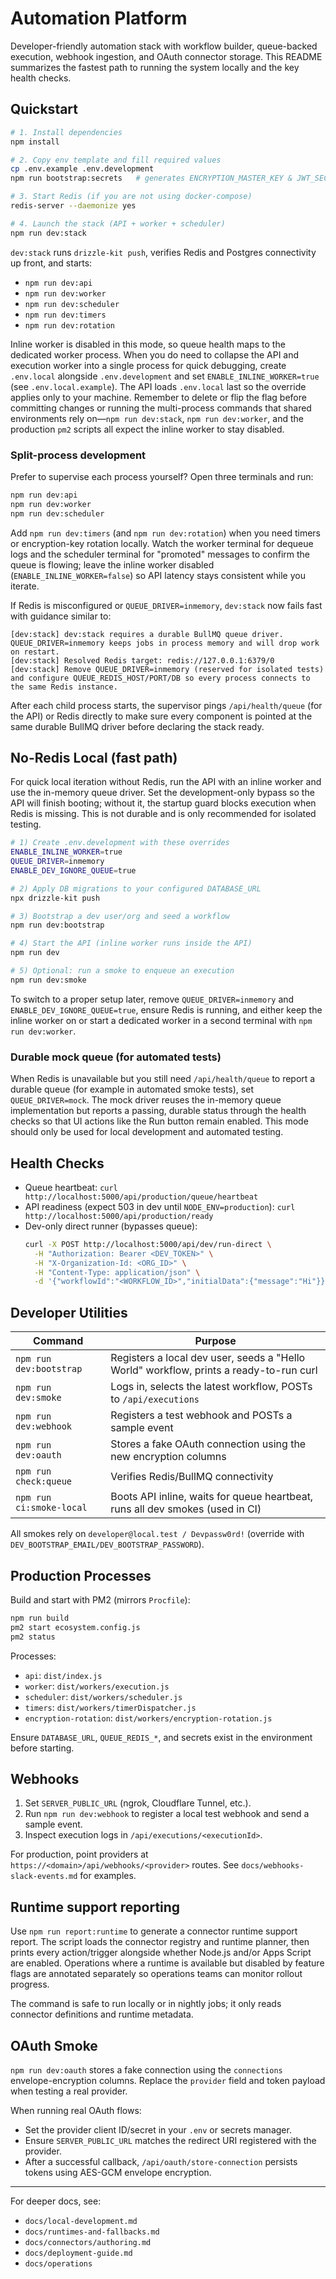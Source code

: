 # Automation Platform

Developer-friendly automation stack with workflow builder, queue-backed execution, webhook ingestion, and OAuth connector storage. This README summarizes the fastest path to running the system locally and the key health checks.

## Quickstart

```bash
# 1. Install dependencies
npm install

# 2. Copy env template and fill required values
cp .env.example .env.development
npm run bootstrap:secrets   # generates ENCRYPTION_MASTER_KEY & JWT_SECRET

# 3. Start Redis (if you are not using docker-compose)
redis-server --daemonize yes

# 4. Launch the stack (API + worker + scheduler)
npm run dev:stack
```

`dev:stack` runs `drizzle-kit push`, verifies Redis and Postgres connectivity up front, and starts:

- `npm run dev:api`
- `npm run dev:worker`
- `npm run dev:scheduler`
- `npm run dev:timers`
- `npm run dev:rotation`

Inline worker is disabled in this mode, so queue health maps to the dedicated worker process. When you do need to collapse the
API and execution worker into a single process for quick debugging, create `.env.local` alongside `.env.development` and set
`ENABLE_INLINE_WORKER=true` (see `.env.local.example`). The API loads `.env.local` last so the override applies only to your
machine. Remember to delete or flip the flag before committing changes or running the multi-process commands that shared
environments rely on—`npm run dev:stack`, `npm run dev:worker`, and the production `pm2` scripts all expect the inline worker to
stay disabled.

### Split-process development

Prefer to supervise each process yourself? Open three terminals and run:

```bash
npm run dev:api
npm run dev:worker
npm run dev:scheduler
```

Add `npm run dev:timers` (and `npm run dev:rotation`) when you need timers or encryption-key rotation locally. Watch the worker
terminal for dequeue logs and the scheduler terminal for "promoted" messages to confirm the queue is flowing; leave the inline
worker disabled (`ENABLE_INLINE_WORKER=false`) so API latency stays consistent while you iterate.

If Redis is misconfigured or `QUEUE_DRIVER=inmemory`, `dev:stack` now fails fast with guidance similar to:

```
[dev:stack] dev:stack requires a durable BullMQ queue driver. QUEUE_DRIVER=inmemory keeps jobs in process memory and will drop work on restart.
[dev:stack] Resolved Redis target: redis://127.0.0.1:6379/0
[dev:stack] Remove QUEUE_DRIVER=inmemory (reserved for isolated tests) and configure QUEUE_REDIS_HOST/PORT/DB so every process connects to the same Redis instance.
```

After each child process starts, the supervisor pings `/api/health/queue` (for the API) or Redis directly to make sure every component is pointed at the same durable BullMQ driver before declaring the stack ready.

## No-Redis Local (fast path)

For quick local iteration without Redis, run the API with an inline worker and use the in-memory queue driver. Set the development-only bypass so the API will finish booting; without it, the startup guard blocks execution when Redis is missing. This is not durable and is only recommended for isolated testing.

```bash
# 1) Create .env.development with these overrides
ENABLE_INLINE_WORKER=true
QUEUE_DRIVER=inmemory
ENABLE_DEV_IGNORE_QUEUE=true

# 2) Apply DB migrations to your configured DATABASE_URL
npx drizzle-kit push

# 3) Bootstrap a dev user/org and seed a workflow
npm run dev:bootstrap

# 4) Start the API (inline worker runs inside the API)
npm run dev

# 5) Optional: run a smoke to enqueue an execution
npm run dev:smoke
```

To switch to a proper setup later, remove `QUEUE_DRIVER=inmemory` and `ENABLE_DEV_IGNORE_QUEUE=true`, ensure Redis is running, and either keep the inline worker on or start a dedicated worker in a second terminal with `npm run dev:worker`.

### Durable mock queue (for automated tests)

When Redis is unavailable but you still need `/api/health/queue` to report a durable queue (for example in automated smoke tests), set `QUEUE_DRIVER=mock`. The mock driver reuses the in-memory queue implementation but reports a passing, durable status through the health checks so that UI actions like the Run button remain enabled. This mode should only be used for local development and automated testing.

## Health Checks

- Queue heartbeat: `curl http://localhost:5000/api/production/queue/heartbeat`
- API readiness (expect 503 in dev until `NODE_ENV=production`): `curl http://localhost:5000/api/production/ready`
- Dev-only direct runner (bypasses queue):
  ```bash
  curl -X POST http://localhost:5000/api/dev/run-direct \
    -H "Authorization: Bearer <DEV_TOKEN>" \
    -H "X-Organization-Id: <ORG_ID>" \
    -H "Content-Type: application/json" \
    -d '{"workflowId":"<WORKFLOW_ID>","initialData":{"message":"Hi"}}'
  ```

## Developer Utilities

| Command | Purpose |
| --- | --- |
| `npm run dev:bootstrap` | Registers a local dev user, seeds a "Hello World" workflow, prints a ready-to-run curl |
| `npm run dev:smoke` | Logs in, selects the latest workflow, POSTs to `/api/executions` |
| `npm run dev:webhook` | Registers a test webhook and POSTs a sample event |
| `npm run dev:oauth` | Stores a fake OAuth connection using the new encryption columns |
| `npm run check:queue` | Verifies Redis/BullMQ connectivity |
| `npm run ci:smoke-local` | Boots API inline, waits for queue heartbeat, runs all dev smokes (used in CI) |

All smokes rely on `developer@local.test / Devpassw0rd!` (override with `DEV_BOOTSTRAP_EMAIL/DEV_BOOTSTRAP_PASSWORD`).

## Production Processes

Build and start with PM2 (mirrors `Procfile`):

```bash
npm run build
pm2 start ecosystem.config.js
pm2 status
```

Processes:
- `api`: `dist/index.js`
- `worker`: `dist/workers/execution.js`
- `scheduler`: `dist/workers/scheduler.js`
- `timers`: `dist/workers/timerDispatcher.js`
- `encryption-rotation`: `dist/workers/encryption-rotation.js`

Ensure `DATABASE_URL`, `QUEUE_REDIS_*`, and secrets exist in the environment before starting.

## Webhooks

1. Set `SERVER_PUBLIC_URL` (ngrok, Cloudflare Tunnel, etc.).
2. Run `npm run dev:webhook` to register a local test webhook and send a sample event.
3. Inspect execution logs in `/api/executions/<executionId>`.

For production, point providers at `https://<domain>/api/webhooks/<provider>` routes. See `docs/webhooks-slack-events.md` for examples.

## Runtime support reporting

Use `npm run report:runtime` to generate a connector runtime support report. The script loads the connector registry and runtime planner, then prints every action/trigger alongside whether Node.js and/or Apps Script are enabled. Operations where a runtime is available but disabled by feature flags are annotated separately so operations teams can monitor rollout progress.

The command is safe to run locally or in nightly jobs; it only reads connector definitions and runtime metadata.

## OAuth Smoke

`npm run dev:oauth` stores a fake connection using the `connections` envelope-encryption columns. Replace the `provider` field and token payload when testing a real provider.

When running real OAuth flows:

- Set the provider client ID/secret in your `.env` or secrets manager.
- Ensure `SERVER_PUBLIC_URL` matches the redirect URI registered with the provider.
- After a successful callback, `/api/oauth/store-connection` persists tokens using AES-GCM envelope encryption.

---

For deeper docs, see:

- `docs/local-development.md`
- `docs/runtimes-and-fallbacks.md`
- `docs/connectors/authoring.md`
- `docs/deployment-guide.md`
- `docs/operations`
